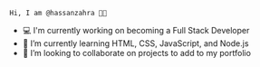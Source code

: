
    Hi, I am @hassanzahra 👋🏼
- 💻 I'm currently working on becoming a Full Stack Developer
- 🌱 I’m currently learning HTML, CSS, JavaScript, and Node.js
- 👯 I’m looking to collaborate on projects to add to my portfolio

